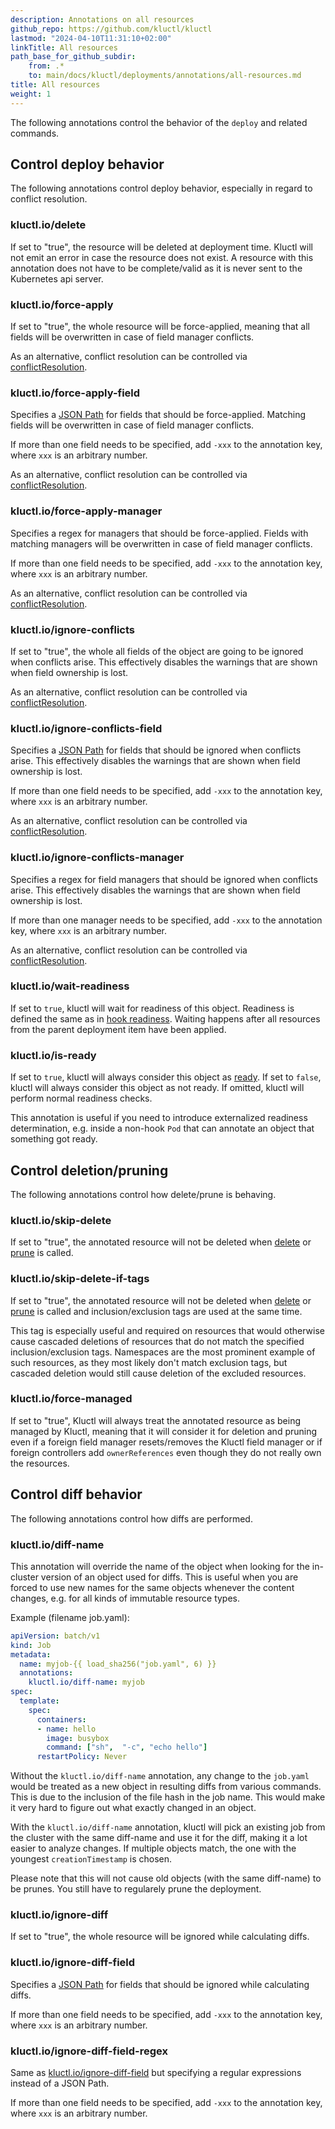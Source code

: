 ```yaml
---
description: Annotations on all resources
github_repo: https://github.com/kluctl/kluctl
lastmod: "2024-04-10T11:31:10+02:00"
linkTitle: All resources
path_base_for_github_subdir:
    from: .*
    to: main/docs/kluctl/deployments/annotations/all-resources.md
title: All resources
weight: 1
---
```






The following annotations control the behavior of the `deploy` and related commands.

## Control deploy behavior

The following annotations control deploy behavior, especially in regard to conflict resolution.

### kluctl.io/delete
If set to "true", the resource will be deleted at deployment time. Kluctl will not emit an error in case the resource
does not exist. A resource with this annotation does not have to be complete/valid as it is never sent to the Kubernetes
api server.

### kluctl.io/force-apply
If set to "true", the whole resource will be force-applied, meaning that all fields will be overwritten in case of
field manager conflicts.

As an alternative, conflict resolution can be controlled via [conflictResolution](../deployment-yml.md#conflictresolution).

### kluctl.io/force-apply-field
Specifies a [JSON Path](https://goessner.net/articles/JsonPath/) for fields that should be force-applied. Matching
fields will be overwritten in case of field manager conflicts.

If more than one field needs to be specified, add `-xxx` to the annotation key, where `xxx` is an arbitrary number.

As an alternative, conflict resolution can be controlled via [conflictResolution](../deployment-yml.md#conflictresolution).

### kluctl.io/force-apply-manager
Specifies a regex for managers that should be force-applied. Fields with matching managers will be overwritten in
case of field manager conflicts.

If more than one field needs to be specified, add `-xxx` to the annotation key, where `xxx` is an arbitrary number.

As an alternative, conflict resolution can be controlled via [conflictResolution](../deployment-yml.md#conflictresolution).

### kluctl.io/ignore-conflicts
If set to "true", the whole all fields of the object are going to be ignored when conflicts arise.
This effectively disables the warnings that are shown when field ownership is lost.

As an alternative, conflict resolution can be controlled via [conflictResolution](../deployment-yml.md#conflictresolution).

### kluctl.io/ignore-conflicts-field
Specifies a [JSON Path](https://goessner.net/articles/JsonPath/) for fields that should be ignored when conflicts arise.
This effectively disables the warnings that are shown when field ownership is lost.

If more than one field needs to be specified, add `-xxx` to the annotation key, where `xxx` is an arbitrary number.

As an alternative, conflict resolution can be controlled via [conflictResolution](../deployment-yml.md#conflictresolution).

### kluctl.io/ignore-conflicts-manager
Specifies a regex for field managers that should be ignored when conflicts arise.
This effectively disables the warnings that are shown when field ownership is lost.

If more than one manager needs to be specified, add `-xxx` to the annotation key, where `xxx` is an arbitrary number.

As an alternative, conflict resolution can be controlled via [conflictResolution](../deployment-yml.md#conflictresolution).

### kluctl.io/wait-readiness
If set to `true`, kluctl will wait for readiness of this object. Readiness is defined
the same as in [hook readiness](../../deployments/readiness.md). Waiting happens after all resources from the parent 
deployment item have been applied.

### kluctl.io/is-ready
If set to `true`, kluctl will always consider this object as [ready](../../deployments/readiness.md). If set to `false`,
kluctl will always consider this object as not ready. If omitted, kluctl will perform normal readiness checks.

This annotation is useful if you need to introduce externalized readiness determination, e.g. inside a non-hook `Pod`
that can annotate an object that something got ready.

## Control deletion/pruning

The following annotations control how delete/prune is behaving.

### kluctl.io/skip-delete
If set to "true", the annotated resource will not be deleted when [delete](../../commands/delete.md) or
[prune](../../commands/prune.md) is called.

### kluctl.io/skip-delete-if-tags
If set to "true", the annotated resource will not be deleted when [delete](../../commands/delete.md) or
[prune](../../commands/prune.md) is called and inclusion/exclusion tags are used at the same time.

This tag is especially useful and required on resources that would otherwise cause cascaded deletions of resources that
do not match the specified inclusion/exclusion tags. Namespaces are the most prominent example of such resources, as
they most likely don't match exclusion tags, but cascaded deletion would still cause deletion of the excluded resources.

### kluctl.io/force-managed
If set to "true", Kluctl will always treat the annotated resource as being managed by Kluctl, meaning that it will
consider it for deletion and pruning even if a foreign field manager resets/removes the Kluctl field manager or if
foreign controllers add `ownerReferences` even though they do not really own the resources.

## Control diff behavior

The following annotations control how diffs are performed.

### kluctl.io/diff-name
This annotation will override the name of the object when looking for the in-cluster version of an object used for
diffs. This is useful when you are forced to use new names for the same objects whenever the content changes, e.g.
for all kinds of immutable resource types.

Example (filename job.yaml):
```yaml
apiVersion: batch/v1
kind: Job
metadata:
  name: myjob-{{ load_sha256("job.yaml", 6) }}
  annotations:
    kluctl.io/diff-name: myjob
spec:
  template:
    spec:
      containers:
      - name: hello
        image: busybox
        command: ["sh",  "-c", "echo hello"]
      restartPolicy: Never
```

Without the `kluctl.io/diff-name` annotation, any change to the `job.yaml` would be treated as a new object in resulting
diffs from various commands. This is due to the inclusion of the file hash in the job name. This would make it very hard
to figure out what exactly changed in an object.

With the `kluctl.io/diff-name` annotation, kluctl will pick an existing job from the cluster with the same diff-name
and use it for the diff, making it a lot easier to analyze changes. If multiple objects match, the one with the youngest
`creationTimestamp` is chosen.

Please note that this will not cause old objects (with the same diff-name) to be prunes. You still have to regularely
prune the deployment.

### kluctl.io/ignore-diff
If set to "true", the whole resource will be ignored while calculating diffs.

### kluctl.io/ignore-diff-field
Specifies a [JSON Path](https://goessner.net/articles/JsonPath/) for fields that should be ignored while calculating
diffs.

If more than one field needs to be specified, add `-xxx` to the annotation key, where `xxx` is an arbitrary number.

### kluctl.io/ignore-diff-field-regex
Same as [kluctl.io/ignore-diff-field](#kluctlioignore-diff-field) but specifying a regular expressions instead of a
JSON Path.

If more than one field needs to be specified, add `-xxx` to the annotation key, where `xxx` is an arbitrary number.
